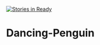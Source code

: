 [![Stories in Ready](https://badge.waffle.io/Dancing-Penguin/Dancing-Penguin.png?label=ready&title=Ready)](https://waffle.io/Dancing-Penguin/Dancing-Penguin)
# Dancing-Penguin